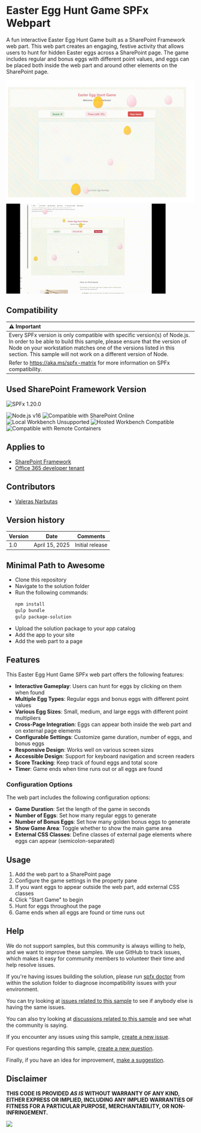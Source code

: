 # Easter Egg Hunt Game SPFx Webpart

A fun interactive Easter Egg Hunt Game built as a SharePoint Framework web part. This web part creates an engaging, festive activity that allows users to hunt for hidden Easter eggs across a SharePoint page. The game includes regular and bonus eggs with different point values, and eggs can be placed both inside the web part and around other elements on the SharePoint page.

![Huntgame](./assets/huntgame.png)
![Easter Egg Hunt Game in action](./assets/EasterEggHunt.gif)


## Compatibility

| :warning: Important          |
|:---------------------------|
| Every SPFx version is only compatible with specific version(s) of Node.js. In order to be able to build this sample, please ensure that the version of Node on your workstation matches one of the versions listed in this section. This sample will not work on a different version of Node.|
|Refer to <https://aka.ms/spfx-matrix> for more information on SPFx compatibility.   |


## Used SharePoint Framework Version

![SPFx 1.20.0](https://img.shields.io/badge/version-1.20.0-green.svg)

![Node.js v16 ](https://img.shields.io/badge/Node.js-v16-green.svg)
![Compatible with SharePoint Online](https://img.shields.io/badge/SharePoint%20Online-Compatible-green.svg)
![Local Workbench Unsupported](https://img.shields.io/badge/Local%20Workbench-Unsupported-red.svg "Local workbench is no longer available as of SPFx 1.13 and above")
![Hosted Workbench Compatible](https://img.shields.io/badge/Hosted%20Workbench-Compatible-green.svg)
![Compatible with Remote Containers](https://img.shields.io/badge/Remote%20Containers-Compatible-green.svg)

## Applies to

* [SharePoint Framework](https://learn.microsoft.com/sharepoint/dev/spfx/sharepoint-framework-overview)
* [Office 365 developer tenant](https://learn.microsoft.com/sharepoint/dev/spfx/set-up-your-developer-tenant)

## Contributors

* [Valeras Narbutas](https://github.com/ValerasNarbutas)

## Version history

Version|Date|Comments
-------|----|--------
1.0|April 15, 2025|Initial release

## Minimal Path to Awesome

- Clone this repository
- Navigate to the solution folder
- Run the following commands:
  ```bash
  npm install
  gulp bundle
  gulp package-solution
  ```
- Upload the solution package to your app catalog
- Add the app to your site
- Add the web part to a page

## Features

This Easter Egg Hunt Game SPFx web part offers the following features:

- **Interactive Gameplay**: Users can hunt for eggs by clicking on them when found
- **Multiple Egg Types**: Regular eggs and bonus eggs with different point values
- **Various Egg Sizes**: Small, medium, and large eggs with different point multipliers
- **Cross-Page Integration**: Eggs can appear both inside the web part and on external page elements
- **Configurable Settings**: Customize game duration, number of eggs, and bonus eggs
- **Responsive Design**: Works well on various screen sizes
- **Accessible Design**: Support for keyboard navigation and screen readers
- **Score Tracking**: Keep track of found eggs and total score
- **Timer**: Game ends when time runs out or all eggs are found

### Configuration Options

The web part includes the following configuration options:

- **Game Duration**: Set the length of the game in seconds
- **Number of Eggs**: Set how many regular eggs to generate
- **Number of Bonus Eggs**: Set how many golden bonus eggs to generate
- **Show Game Area**: Toggle whether to show the main game area
- **External CSS Classes**: Define classes of external page elements where eggs can appear (semicolon-separated)

## Usage

1. Add the web part to a SharePoint page
2. Configure the game settings in the property pane
3. If you want eggs to appear outside the web part, add external CSS classes
4. Click "Start Game" to begin
5. Hunt for eggs throughout the page
6. Game ends when all eggs are found or time runs out

## Help

We do not support samples, but this community is always willing to help, and we want to improve these samples. We use GitHub to track issues, which makes it easy for  community members to volunteer their time and help resolve issues.

If you're having issues building the solution, please run [spfx doctor](https://pnp.github.io/cli-microsoft365/cmd/spfx/spfx-doctor/) from within the solution folder to diagnose incompatibility issues with your environment.

You can try looking at [issues related to this sample](https://github.com/pnp/sp-dev-fx-webparts/issues?q=label%3A%22sample%3A%20react-advent-calendar%22) to see if anybody else is having the same issues.

You can also try looking at [discussions related to this sample](https://github.com/pnp/sp-dev-fx-webparts/discussions?discussions_q=react-advent-calendar) and see what the community is saying.

If you encounter any issues using this sample, [create a new issue](https://github.com/pnp/sp-dev-fx-webparts/issues/new?assignees=&labels=Needs%3A+Triage+%3Amag%3A%2Ctype%3Abug-suspected%2Csample%3A%20react-advent-calendar&template=bug-report.yml&sample=react-advent-calendar&authors=@YOURGITHUBUSERNAME&title=react-advent-calendar%20-%20).

For questions regarding this sample, [create a new question](https://github.com/pnp/sp-dev-fx-webparts/issues/new?assignees=&labels=Needs%3A+Triage+%3Amag%3A%2Ctype%3Aquestion%2Csample%3A%20react-advent-calendar&template=question.yml&sample=react-advent-calendar&authors=@YOURGITHUBUSERNAME&title=react-advent-calendar%20-%20).

Finally, if you have an idea for improvement, [make a suggestion](https://github.com/pnp/sp-dev-fx-webparts/issues/new?assignees=&labels=Needs%3A+Triage+%3Amag%3A%2Ctype%3Aenhancement%2Csample%3A%20react-advent-calendar&template=suggestion.yml&sample=react-advent-calendar&authors=@YOURGITHUBUSERNAME&title=react-advent-calendar%20-%20).

## Disclaimer

**THIS CODE IS PROVIDED _AS IS_ WITHOUT WARRANTY OF ANY KIND, EITHER EXPRESS OR IMPLIED, INCLUDING ANY IMPLIED WARRANTIES OF FITNESS FOR A PARTICULAR PURPOSE, MERCHANTABILITY, OR NON-INFRINGEMENT.**

<img src="https://m365-visitor-stats.azurewebsites.net/sp-dev-fx-webparts/samples/react-advent-calendar" />
